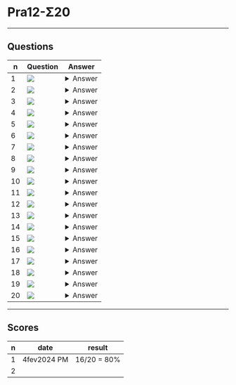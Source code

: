# Pra12-Σ20

---

## Questions
|n|Question|Answer|
|-|--------|------|
|1|<img src="https://i.imgur.com/10eSjgN.png">|<details><summary>Answer</summary><img src="https://i.imgur.com/XMiAuzp.png"></details>|
|2|<img src="https://i.imgur.com/Z4pLDRo.png">|<details><summary>Answer</summary><img src="https://i.imgur.com/y2c7HL2.png"></details>|
|3|<img src="https://i.imgur.com/3HNveTl.png">|<details><summary>Answer</summary><img src="https://i.imgur.com/cAZkV8z.png"></details>|
|4|<img src="https://i.imgur.com/RJvGclM.png">|<details><summary>Answer</summary><img src="https://i.imgur.com/eeOMlS1.png"></details>|
|5|<img src="https://i.imgur.com/O63D1Aj.png">|<details><summary>Answer</summary><img src="https://i.imgur.com/PJQ7Hv7.png"></details>|
|6|<img src="https://i.imgur.com/LHF97ib.png">|<details><summary>Answer</summary><img src="https://i.imgur.com/37vzwkH.png"></details>|
|7|<img src="https://i.imgur.com/CDBoKxV.png">|<details><summary>Answer</summary><img src="https://i.imgur.com/sQFEsVA.png"></details>|
|8|<img src="https://i.imgur.com/2JMqVRT.png">|<details><summary>Answer</summary><img src="https://i.imgur.com/3mdw2Vq.png"></details>|
|9|<img src="https://i.imgur.com/M8A3hNV.png">|<details><summary>Answer</summary><img src="https://i.imgur.com/hTiolDA.png"></details>|
|10|<img src="https://i.imgur.com/v7w4XJU.png">|<details><summary>Answer</summary><img src="https://i.imgur.com/2ej0CEq.png"></details>|
|11|<img src="https://i.imgur.com/8Ikdine.png">|<details><summary>Answer</summary><img src="https://i.imgur.com/kbv8rf8.png"></details>|
|12|<img src="https://i.imgur.com/DOy3ETp.png">|<details><summary>Answer</summary><img src="https://i.imgur.com/EjkpXyO.png"></details>|
|13|<img src="https://i.imgur.com/MEk8zYs.png">|<details><summary>Answer</summary><img src="https://i.imgur.com/hUmjiF9.png"></details>|
|14|<img src="https://i.imgur.com/8cW7ylJ.png">|<details><summary>Answer</summary><img src="https://i.imgur.com/yzQuojm.png"></details>|
|15|<img src="https://i.imgur.com/GYTwDOn.png">|<details><summary>Answer</summary><img src="https://i.imgur.com/5Bb4vN5.png"></details>|
|16|<img src="https://i.imgur.com/R05hDrw.png">|<details><summary>Answer</summary><img src="https://i.imgur.com/NKR9yJc.png"></details>|
|17|<img src="https://i.imgur.com/oZmUHtY.png">|<details><summary>Answer</summary><img src="https://i.imgur.com/Gkp6L6S.png"></details>|
|18|<img src="https://i.imgur.com/9cTeFmg.png">|<details><summary>Answer</summary><img src="https://i.imgur.com/tvzz2R7.png"></details>|
|19|<img src="https://i.imgur.com/YGWg3F7.png">|<details><summary>Answer</summary><img src="https://i.imgur.com/pwmFKFo.png"></details>|
|20|<img src="https://i.imgur.com/U0BwnlS.png">|<details><summary>Answer</summary><img src="https://i.imgur.com/Ol7b0rh.png"></details>|

---

## Scores
|n|date|result|
|-|----|------|
|1|4fev2024 PM|16/20 = 80%|
|2|
